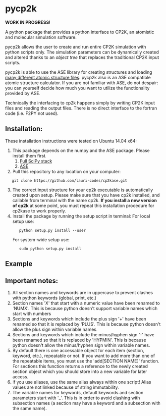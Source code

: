pycp2k
==================

**WORK IN PROGRESS!**

A python package that provides a python interface to CP2K, an atomistic and molecular simulation software.

pycp2k allows the user to create and run entire CP2K simulation with python scripts only. The simulation parameters can be dynamically created and altered thanks to an *object tree* that replaces the traditional CP2K input scripts.

pycp2k is able to use the ASE library for creating structures and loading [many different atomic structure files](https://wiki.fysik.dtu.dk/ase/ase/io.html). pycp2k also is an ASE compatible atomic structure calculator. If you are not familiar with ASE, do not despair: you can yourself decide how much you want to utilize the functionality provided by ASE.

Technically the interfacing to cp2k happens simply by writing CP2K input files and reading the output files. There is no direct interface to the fortran code (i.e. F2PY not used).

Installation:
------------------

These installation instructions were tested on Ubuntu 14.04 x64:

1. This package depends on the numpy and the ASE package. Please install them first.
   1. [Full SciPy stack](http://www.scipy.org/install.html)
   2. [ASE](https://wiki.fysik.dtu.dk/ase/)
2. Pull this repository to any location on your computer:
```
   git clone https://github.com/lauri-codes/cp2kase.git
```
3. The correct input structure for your cp2k executable is automatically created upon setup. Please make sure that you have cp2k installed, and callable from terminal with the name cp2k. **If you install a new version of cp2k** at some point, you must repeat this installation procedure for cp2kase to work properly.
4. Install the package by running the setup script in terminal:
   For local setup use:
   ```
      python setup.py install --user
   ```
   For system-wide setup use:
   ```
      sudo python setup.py install
   ```
Example
------------------


Important notes:
------------------

1. All section names and keywords are in uppercase to prevent clashes with python keywords (global, print, etc.)
2. Section names 'X' that start with a numeric value have been renamed to 'NUMX'. This is because python doesn't support variable names which start with numbers
3. Sections and keywords which include the plus sign '+' have been renamed so that it is replaced by 'PLUS'. This is because python doesn't allow the plus sign within variable names.
4. Sections and keywords which include the minus/hyphen sign '-' have been renamed so that it is replaced by 'HYPMIN'. This is because python doesn't allow the minus/hyphen sign within variable names.
5. By default there is one accessable object for each item (section, keyword, etc.), repeatable or not. If you want to add more than one of the repeatable items, you must use the 'add[SECTION NAME]' function. For sections this function returns a reference to the newly created section object which you should store into a new variable for later access.
6. If you use aliases, use the same alias always within one script! Alias values are not linked because of string immutability.
7. The variable names for keywords, default keywords and section parameters start with '_'. This is in order to avoid clashing with subsection names (a section may have a keyword and a subsection with the same name).
